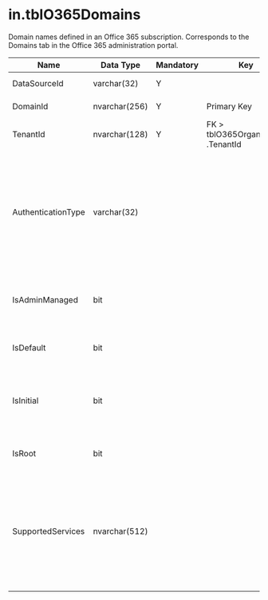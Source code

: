 # in.tblO365Domains

​​​​Domain names defined in an Office 365 subscription. Corresponds to the Domains tab in the Office 365 administration portal.​

| Name               | Data Type     | Mandatory | Key                               | Comment                                                                                                                                                                                                                                                                                                                                                            |
|--------------------|---------------|-----------|-----------------------------------|--------------------------------------------------------------------------------------------------------------------------------------------------------------------------------------------------------------------------------------------------------------------------------------------------------------------------------------------------------------------|
| DataSourceId       | varcha​r(32)   | Y         |                                   | Unique ID of the source of this record.                                                                                                                                                                                                                                                                                                                            |
| DomainId           | nvarchar(256) | Y         | Primary Key                       | The fully qualified name of the domain.                                                                                                                                                                                                                                                                                                                            |
| TenantId           | nvarchar(128) | Y         | FK > tblO365Organization​.TenantId​ | The unique identifier for the tenant.                                                                                                                                                                                                                                                                                                                              |
| AuthenticationType | varchar(32)   |           |                                   | Indicates the configured authentication type for the domain. The value is either Managed or Federated. Managed indicates a cloud managed domain where Azure AD performs user authentication. Federated indicates authentication is federated with an identity provider such as the tenant's on-premises Active Directory via Active Directory Federation Services. |
| IsAdminManaged     | bit           |           |                                   | The value of the property is false if the DNS record management of the domain has been delegated to Office 365. Otherwise, the value is true.                                                                                                                                                                                                                      |
| IsDefault          | bit           |           |                                   | True if this is the default domain that is used for user creation. There is only one default domain per company.                                                                                                                                                                                                                                                   |
| IsInitial          | bit           |           |                                   | True if this is the initial domain created by Microsoft Online Services (companyname&#46;onmicrosoft&#46;com). There is only one initial domain per company.                                                                                                                                                                                                               |
| IsRoot             | bit           |           |                                   | True if the domain is a verified root domain. Otherwise, false if the domain is a subdomain or unverified.                                                                                                                                                                                                                                                         |
| SupportedServices  | nvarchar(512) |           |                                   | The capabilities assigned to the domain. Semi-colon separated string of 0, 1 or more of following values: Email, Sharepoint, EmailInternalRelayOnly, OfficeCommunicationsOnline, SharePointDefaultDomain, FullRedelegation, SharePointPublic, OrgIdAuthentication, Yammer, Intune                                                                                  |
|                    |               |           |                                   |                                                                                    |